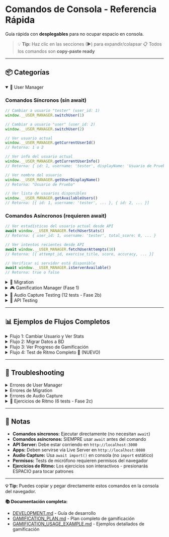 # Comandos de Consola - Referencia Rápida

Guía rápida con **desplegables** para no ocupar espacio en consola.

> 💡 **Tip:** Haz clic en las secciones (▶) para expandir/colapsar
> 📋 Todos los comandos son **copy-paste ready**

---

## 📦 Categorías

<details open>
<summary>👤 User Manager</summary>

### Comandos Síncronos (sin await)

```javascript
// Cambiar a usuario "tester" (user_id: 1)
window.__USER_MANAGER.switchUser(1)

// Cambiar a usuario "user" (user_id: 2)
window.__USER_MANAGER.switchUser(2)

// Ver usuario actual
window.__USER_MANAGER.getCurrentUserId()
// Retorna: 1 o 2

// Ver info del usuario actual
window.__USER_MANAGER.getCurrentUserInfo()
// Retorna: { id: 1, username: 'tester', displayName: 'Usuario de Prueba' }

// Ver nombre del usuario
window.__USER_MANAGER.getUserDisplayName()
// Retorna: "Usuario de Prueba"

// Ver lista de usuarios disponibles
window.__USER_MANAGER.getAvailableUsers()
// Retorna: [{ id: 1, username: 'tester', ... }, { id: 2, ... }]
```

### Comandos Asíncronos (requieren await)

```javascript
// Ver estadísticas del usuario actual desde API
await window.__USER_MANAGER.fetchUserStats()
// Retorna: { user_id: 1, username: 'tester', total_score: 0, ... }

// Ver intentos recientes desde API
await window.__USER_MANAGER.fetchUserAttempts(10)
// Retorna: [{ attempt_id, exercise_title, score, accuracy, ... }]

// Verificar si servidor está disponible
await window.__USER_MANAGER.isServerAvailable()
// Retorna: true o false
```

</details>

<details>
<summary>🔄 Migration</summary>

### Comandos Síncronos

```javascript
// Ver información de migración
window.__MIGRATION.info()
// Retorna: { completed: true, timestamp: ..., date: '...' } o null

// Resetear estado de migración (para testing)
window.__MIGRATION.reset()
// Consola: "🔄 Estado de migración reseteado"
```

### Comandos Asíncronos (requieren await)

```javascript
// Migrar datos de localStorage a base de datos
await window.__MIGRATION.migrate()
// Retorna: { success: true, synced_count: 10, failed_count: 0, ... }

// Forzar migración aunque ya se haya hecho
await window.__MIGRATION.migrate(true)

// Verificar si servidor está disponible
await window.__MIGRATION.isServerAvailable()
// Retorna: true o false
```

</details>

<details>
<summary>🎮 Gamification Manager (Fase 1)</summary>

### Estadísticas y Progreso

```javascript
// Ver estadísticas generales
window.__GAMIFICATION.getStats()
// Retorna: { session: {...}, scoring: {...}, achievements: {...} }

// Ver nivel del usuario
window.__GAMIFICATION.getUserLevel()
// Retorna: { level: 3, title: 'Estudiante', current_score: 1250, ... }

// Ver todos los logros
window.__GAMIFICATION.getAchievements()
// Retorna: [{ id, name, description, unlocked, progress, ... }, ...]

// Ver solo logros desbloqueados
window.__GAMIFICATION.getAchievements().filter(a => a.unlocked)

// Ver progreso de un logro específico
window.__GAMIFICATION.getAchievementProgress('rhythm_novice')
```

### Tracking de Eventos

```javascript
// Trackear un evento manualmente
window.__GAMIFICATION.trackEvent('PATTERN_PLAYED', { lg_value: 16 })

// Ver historial de eventos
window.__GAMIFICATION.getEventHistory()

// Ver configuración
window.__GAMIFICATION.getConfig()
```

</details>

<details>
<summary>🎵 Audio Capture Testing (12 tests - Fase 2b)</summary>

> **Nota:** Todos los tests usan `await import()` porque la consola no soporta `import` estático.

### Tests Básicos (4)

<details>
<summary>Test 1: Verificar Soporte ✅</summary>

**Descripción:** Verifica que el navegador soporte micrófono y teclado
**Duración:** Instantáneo

```javascript
const { checkSupport } = await import('../../libs/audio-capture/index.js');

const support = checkSupport();
console.log('Soporte:', support);
// Debe mostrar: { microphone: true, keyboard: true, overall: true }
```

**Resultado esperado:**
- `microphone: true` - Navegador soporta getUserMedia
- `keyboard: true` - Navegador soporta eventos de teclado
- `overall: true` - Sistema completo disponible

</details>

<details>
<summary>Test 2: Captura de Teclado ⌨️</summary>

**Descripción:** Captura simple de tecla ESPACIO con feedback visual
**Duración:** 5 segundos

```javascript
const { createKeyboardCapture } = await import('../../libs/audio-capture/index.js');

const kbd = createKeyboardCapture({ visualFeedback: true });
kbd.startRecording();
console.log('🎹 Presiona ESPACIO al ritmo durante 5 segundos...');

setTimeout(() => {
  const taps = kbd.stopRecording();
  console.log(`✅ Capturados ${taps.length} taps:`, taps);
  kbd.dispose();
}, 5000);
```

**Resultado esperado:**
- Círculo azul flotante en esquina inferior derecha
- Círculo se ilumina al presionar ESPACIO
- Lista de timestamps en ms después de 5 segundos

</details>

<details>
<summary>Test 7: Helper de Fracciones 🎼</summary>

**Descripción:** Convierte notación musical a timestamps
**Duración:** Instantáneo

```javascript
const { fractionsToTimestamps } = await import('../../libs/audio-capture/index.js');

// Patrón: redonda, blanca, negra, corchea
const pattern = [1, 0.5, 0.25, 0.125];
const timestamps = fractionsToTimestamps(pattern, 120, 0);

console.log('🎼 Patrón de fracciones (120 BPM):');
console.log('   Redonda (1)    @ 0ms');
console.log('   Blanca (1/2)   @', Math.round(timestamps[1]), 'ms');
console.log('   Negra (1/4)    @', Math.round(timestamps[2]), 'ms');
console.log('   Corchea (1/8)  @', Math.round(timestamps[3]), 'ms');
```

**Valores de fracción:**
- `1` = Redonda, `0.5` = Blanca, `0.25` = Negra, `0.125` = Corchea

</details>

<details>
<summary>Test 9: Ajustar Configuración ⚙️</summary>

**Descripción:** Crear analizadores con diferentes configuraciones
**Duración:** Instantáneo

```javascript
const { createRhythmAnalyzer } = await import('../../libs/audio-capture/index.js');

// Configuración estricta
const strictAnalyzer = createRhythmAnalyzer({
  timingTolerance: 50,   // ±50ms
  tempoTolerance: 5,     // ±5 BPM
  weights: { timing: 0.7, consistency: 0.2, tempo: 0.1 }
});

// Configuración relajada
const relaxedAnalyzer = createRhythmAnalyzer({
  timingTolerance: 200,  // ±200ms
  tempoTolerance: 20,    // ±20 BPM
  weights: { timing: 0.3, consistency: 0.5, tempo: 0.2 }
});

console.log('✅ Analizadores creados con diferentes tolerancias');
```

</details>

### Tests de Análisis (3)

<details>
<summary>Test 3: Análisis vs Patrón 🎯</summary>

**Descripción:** Compara tu ritmo contra un patrón esperado
**Duración:** 5 segundos de captura + análisis

```javascript
const {
  createKeyboardCapture,
  createRhythmAnalyzer,
  generateExpectedPattern
} = await import('../../libs/audio-capture/index.js');

// Generar patrón de 120 BPM, 8 beats
const expected = generateExpectedPattern(120, 8);
const kbd = createKeyboardCapture({ visualFeedback: true });
const analyzer = createRhythmAnalyzer();

console.log('🎯 Patrón esperado (120 BPM, 8 beats)');
console.log('📍 Presiona ESPACIO cada 500ms aprox');

kbd.startRecording();

setTimeout(() => {
  const recorded = kbd.stopRecording();
  const result = analyzer.compareRhythm(recorded, expected);

  console.log('📊 RESULTADOS:');
  console.log(`   Accuracy: ${result.accuracy}%`);
  console.log(`   Timing: ${result.timingAccuracy}%`);
  console.log(`   Consistency: ${result.consistencyScore}%`);
  console.log(`   Tempo: ${result.tempoAccuracy}%`);
  console.log(`   💬 ${result.message}`);

  kbd.dispose();
}, 5000);
```

**Interpretación:**
- 90-100%: Excelente
- 75-89%: Muy bien
- 60-74%: Bien
- <60%: Sigue practicando

</details>

<details>
<summary>Test 4: Detección de Tempo 🎵</summary>

**Descripción:** Detecta BPM de tus taps libres
**Duración:** 10 segundos

```javascript
const { createKeyboardCapture, createRhythmAnalyzer } = await import('../../libs/audio-capture/index.js');

const kbd = createKeyboardCapture({ visualFeedback: true });
const analyzer = createRhythmAnalyzer();

kbd.startRecording();
console.log('🎹 Presiona ESPACIO 8 veces a tu ritmo natural...');

setTimeout(() => {
  const taps = kbd.stopRecording();
  const tempo = analyzer.detectTempo(taps);

  console.log('🎵 TEMPO DETECTADO:');
  console.log(`   BPM: ${tempo.bpm}`);
  console.log(`   Confianza: ${Math.round(tempo.confidence * 100)}%`);
  console.log(`   Intervalo: ${Math.round(tempo.avgInterval)}ms`);

  kbd.dispose();
}, 10000);
```

**Referencias de BPM:**
- 60-80: Lento (balada)
- 90-110: Moderado (pop)
- 120-140: Rápido (dance)
- 150+: Muy rápido (techno)

</details>

<details>
<summary>Test 6: Análisis Libre 🎨</summary>

**Descripción:** Analiza ritmo libre y detecta patrones
**Duración:** 10 segundos

```javascript
const { createKeyboardCapture, createRhythmAnalyzer } = await import('../../libs/audio-capture/index.js');

const kbd = createKeyboardCapture({ visualFeedback: true });
const analyzer = createRhythmAnalyzer();

kbd.startRecording();
console.log('🎹 Improvisa un ritmo durante 10 segundos...');

setTimeout(() => {
  const taps = kbd.stopRecording();
  const analysis = analyzer.analyzeFreeRhythm(taps);

  console.log('🎨 ANÁLISIS:');
  console.log(`   BPM: ${Math.round(analysis.tempo.bpm)}`);
  console.log(`   Consistencia: ${Math.round(analysis.consistency * 100)}%`);
  console.log(`   Total taps: ${analysis.totalTaps}`);
  console.log('   Patrones:', analysis.patterns);

  kbd.dispose();
}, 10000);
```

</details>

### Tests de Micrófono (2)

<details>
<summary>Test 5: Sistema Completo 🎤⌨️</summary>

**Descripción:** Captura simultánea de micrófono + teclado
**Duración:** 10 segundos
**Requisitos:** Permisos de micrófono

```javascript
const { createCaptureSystem } = await import('../../libs/audio-capture/index.js');

// Crear sistema completo
const system = await createCaptureSystem({
  microphone: {
    threshold: -30,
    minInterval: 100,
    onBeatDetected: (e) => console.log(`🎤 Beat #${e.beatNumber}`)
  },
  keyboard: {
    visualFeedback: true,
    onTapDetected: (e) => console.log(`⌨️ Tap #${e.tapNumber}`)
  }
});

if (!system.micInitialized) {
  console.warn('⚠️ Micrófono no disponible - solo teclado');
}

console.log('🎙️ Captura combinada (10 segundos)...');
console.log('💡 Prueba: palmadas + ESPACIO mezclados');

await system.combined.startRecording();

setTimeout(() => {
  const results = system.combined.stopRecording();
  console.log('📊 RESULTADOS:');
  console.log(`   🎤 Micrófono: ${results.microphone.length}`);
  console.log(`   ⌨️ Teclado: ${results.keyboard.length}`);
  console.log(`   📦 Total: ${results.totalEvents}`);
  system.dispose();
}, 10000);
```

**Consejos:**
- Da palmadas cerca del micrófono
- Si no detecta, baja threshold a -35 o -40

</details>

<details>
<summary>Test 8: Monitor de Nivel 📊</summary>

**Descripción:** Ver nivel de micrófono en tiempo real
**Duración:** 10 segundos
**Requisitos:** Permisos de micrófono

```javascript
const { createMicrophoneCapture } = await import('../../libs/audio-capture/index.js');

const mic = createMicrophoneCapture();
const initialized = await mic.initialize();

if (!initialized) {
  console.error('❌ No se pudo inicializar el micrófono');
} else {
  console.log('📊 Monitoreando nivel (10 segundos)...');
  console.log('💡 Habla o aplaude cerca del micrófono');

  const interval = setInterval(() => {
    const level = mic.getCurrentLevel();
    const bars = '█'.repeat(Math.max(0, Math.floor((level + 60) / 2)));
    console.log(`${level.toFixed(1)} dB ${bars}`);
  }, 200);

  setTimeout(() => {
    clearInterval(interval);
    mic.dispose();
    console.log('✅ Monitoreo finalizado');
  }, 10000);
}
```

**Interpretación de niveles:**
- -60 dB: Silencio
- -40 dB: Ruido ambiental
- -30 dB: Voz normal
- -20 dB: Voz alta
- -10 dB: Palmada
- 0 dB: Máximo (clipping)

</details>

### Tests Avanzados (3)

<details>
<summary>Test 10: Ejercicio Guiado 🎯</summary>

**Descripción:** Ejercicio completo con cuenta regresiva
**Duración:** ~15 segundos total

```javascript
const {
  createKeyboardCapture,
  createRhythmAnalyzer,
  generateExpectedPattern
} = await import('../../libs/audio-capture/index.js');

console.log('🎯 EJERCICIO DE RITMO - NIVEL 1');
console.log('================================\n');

// Paso 1: Objetivo
const bpm = 100;
const beats = 4;
const expected = generateExpectedPattern(bpm, beats);

console.log(`📋 Objetivo: ${beats} beats a ${bpm} BPM`);
console.log(`⏱️ Intervalo: ${Math.round(60000 / bpm)}ms entre beats`);
console.log(`\n💡 TIP: Cuenta "1, 2, 3, 4" a ritmo constante\n`);

// Paso 2: Preparar
const kbd = createKeyboardCapture({ visualFeedback: true });
const analyzer = createRhythmAnalyzer();

// Paso 3: Cuenta regresiva
console.log('⏳ Preparándote...');
await new Promise(r => setTimeout(r, 2000));
console.log('3...');
await new Promise(r => setTimeout(r, 1000));
console.log('2...');
await new Promise(r => setTimeout(r, 1000));
console.log('1...');
await new Promise(r => setTimeout(r, 1000));
console.log('🎹 ¡AHORA! Presiona ESPACIO 4 veces\n');

// Paso 4: Capturar
kbd.startRecording();
await new Promise(r => setTimeout(r, 5000));

// Paso 5: Analizar
const recorded = kbd.stopRecording();
const result = analyzer.compareRhythm(recorded, expected);

console.log('\n📊 RESULTADOS:');
console.log(`🎯 Accuracy: ${result.accuracy}%`);
console.log(`⏱️ Timing: ${result.timingAccuracy}%`);
console.log(`📊 Consistencia: ${result.consistencyScore}%`);
console.log(`\n💬 ${result.message}`);

if (result.accuracy >= 90) {
  console.log('\n🏆 ¡EXCELENTE! Nivel completado');
} else if (result.accuracy >= 75) {
  console.log('\n⭐ ¡Muy bien! Prueba el siguiente nivel');
} else {
  console.log('\n💪 Sigue practicando');
}

kbd.dispose();
```

</details>

<details>
<summary>Test 11: Captura con Audio 🎵⌨️</summary>

**Descripción:** Verifica que funciona con audio reproduciéndose
**Duración:** 11 segundos (3s espera + 8s captura)

```javascript
const { createKeyboardCapture } = await import('../../libs/audio-capture/index.js');

const kbd = createKeyboardCapture({
  visualFeedback: true,
  useCapture: true  // Garantiza prioridad (default: true)
});

console.log('🎵 INSTRUCCIONES:');
console.log('1. Reproduce audio en la app (presiona play)');
console.log('2. Espera 3 segundos');
console.log('3. Presiona ESPACIO al ritmo del audio');
console.log('');
console.log('⏳ Esperando 3 segundos...');

await new Promise(r => setTimeout(r, 3000));

kbd.startRecording();
console.log('⌨️ ¡Captura iniciada! Presiona ESPACIO al ritmo');

setTimeout(() => {
  const taps = kbd.stopRecording();
  console.log(`\n✅ Capturados ${taps.length} taps con audio`);
  console.log('🎉 ¡Funciona correctamente!');
  kbd.dispose();
}, 8000);
```

**Por qué funciona:**
- Usa `{ capture: true }` por defecto
- Captura eventos antes que otros listeners
- Funciona incluso si el reproductor también escucha ESPACIO

</details>

<details>
<summary>Test 12: Tecla Alternativa 🔀</summary>

**Descripción:** Usar tecla diferente a ESPACIO
**Duración:** 10 segundos (5s por cada tecla)

```javascript
const { createKeyboardCapture } = await import('../../libs/audio-capture/index.js');

// Opción 1: Configurar en constructor
const kbd1 = createKeyboardCapture({
  key: 'Enter',
  visualFeedback: true
});

console.log('⌨️ Test 1: Captura con ENTER (5 segundos)...');
kbd1.startRecording();

setTimeout(() => {
  const taps1 = kbd1.stopRecording();
  console.log(`✅ Capturados ${taps1.length} taps con ENTER`);
  kbd1.dispose();

  // Opción 2: Cambiar dinámicamente
  const kbd2 = createKeyboardCapture({ visualFeedback: true });
  kbd2.setKey('t');

  console.log('\n⌨️ Test 2: Captura con tecla T (5 segundos)...');
  kbd2.startRecording();

  setTimeout(() => {
    const taps2 = kbd2.stopRecording();
    console.log(`✅ Capturados ${taps2.length} taps con T`);
    kbd2.dispose();
  }, 5000);
}, 5000);
```

**Teclas recomendadas:**
- `'Enter'` - Enter/Return
- `'t'` - Tecla T (fácil de presionar)
- `'x'` - Tecla X
- `'c'` - Tecla C

</details>

</details>

<details>
<summary>🧪 API Testing</summary>

```javascript
// Health check
await fetch('http://localhost:3000/api/health').then(r => r.json())

// Listar usuarios
await fetch('http://localhost:3000/api/users').then(r => r.json())

// Ver usuario específico con stats
await fetch('http://localhost:3000/api/users/1').then(r => r.json())

// Listar ejercicios
await fetch('http://localhost:3000/api/exercises').then(r => r.json())

// Ejercicios por tipo
await fetch('http://localhost:3000/api/exercises?type=sequence_entry').then(r => r.json())
```

</details>

---

## 📊 Ejemplos de Flujos Completos

<details>
<summary>Flujo 1: Cambiar Usuario y Ver Stats</summary>

```javascript
// 1. Cambiar a usuario tester
window.__USER_MANAGER.switchUser(1)

// 2. Ver stats desde API
const stats = await window.__USER_MANAGER.fetchUserStats()
console.log(`Score: ${stats.total_score}, Level: ${stats.current_level}`)

// 3. Ver intentos recientes
const attempts = await window.__USER_MANAGER.fetchUserAttempts(5)
console.log(`Últimos ${attempts.length} intentos:`, attempts)
```

</details>

<details>
<summary>Flujo 2: Migrar Datos a BD</summary>

```javascript
// 1. Verificar que servidor está disponible
const available = await window.__MIGRATION.isServerAvailable()
console.log('Servidor disponible:', available)

// 2. Ver si ya se migró
const info = window.__MIGRATION.info()
console.log('Info migración:', info)

// 3. Migrar (si es necesario)
if (!info) {
  const result = await window.__MIGRATION.migrate()
  console.log('Migración:', result)
}
```

</details>

<details>
<summary>Flujo 3: Ver Progreso de Gamificación</summary>

```javascript
// 1. Stats generales
const stats = window.__GAMIFICATION.getStats()
console.log('Puntos sesión:', stats.scoring.session_score)
console.log('Racha actual:', stats.scoring.current_streak)

// 2. Nivel actual
const level = window.__GAMIFICATION.getUserLevel()
console.log(`Nivel ${level.level}: ${level.title}`)
console.log(`Progreso: ${level.progress_percentage}%`)

// 3. Logros
const achievements = window.__GAMIFICATION.getAchievements()
const unlocked = achievements.filter(a => a.unlocked)
console.log(`Logros: ${unlocked.length}/${achievements.length}`)

// 4. Logros recientes
const recent = unlocked.filter(a => !a.notified)
recent.forEach(a => console.log(`🏆 ${a.name}: ${a.description}`))
```

</details>

<details>
<summary>Flujo 4: Test de Ritmo Completo 🎵 (NUEVO)</summary>

```javascript
// 1. Verificar soporte
const {
  checkSupport,
  createKeyboardCapture,
  createRhythmAnalyzer,
  generateExpectedPattern
} = await import('../../libs/audio-capture/index.js');

console.log('Soporte:', checkSupport());

// 2. Generar patrón (120 BPM, 8 beats)
const expected = generateExpectedPattern(120, 8);

// 3. Capturar ritmo
const kbd = createKeyboardCapture({ visualFeedback: true });
kbd.startRecording();
console.log('🎹 Presiona ESPACIO 8 veces al ritmo (500ms cada uno)...');

await new Promise(r => setTimeout(r, 5000));

// 4. Analizar
const recorded = kbd.stopRecording();
const analyzer = createRhythmAnalyzer();
const result = analyzer.compareRhythm(recorded, expected);

console.log(`\n📊 Accuracy: ${result.accuracy}%`);
console.log(`💬 ${result.message}`);
console.log(`   Timing: ${result.timingAccuracy}%`);
console.log(`   Consistency: ${result.consistencyScore}%`);
console.log(`   Tempo: ${result.tempoAccuracy}%`);

kbd.dispose();
```

</details>

---

## 🚨 Troubleshooting

<details>
<summary>Errores de User Manager</summary>

### Comando retorna NaN o Promise

**Problema:** Olvidaste usar `await` en una función async.

```javascript
// ❌ Incorrecto
window.__USER_MANAGER.fetchUserStats()  // Retorna: Promise o NaN

// ✅ Correcto
await window.__USER_MANAGER.fetchUserStats()  // Retorna: {user_id: 1, ...}
```

### Error: "User not found"

**Problema:** El usuario no existe en la base de datos.

```javascript
// Solo existen user_id 1 y 2
window.__USER_MANAGER.switchUser(1)  // ✅
window.__USER_MANAGER.switchUser(2)  // ✅
window.__USER_MANAGER.switchUser(3)  // ❌ Error
```

</details>

<details>
<summary>Errores de Migration</summary>

### Error: "Failed to fetch"

**Problema:** El servidor API no está corriendo.

```bash
# Verificar
await window.__MIGRATION.isServerAvailable()  // false

# Iniciar servidor
# En VSCode: F1 → Tasks: Run Task → Start API Server
# O en terminal: npm run server
```

</details>

<details>
<summary>Errores de Audio Capture</summary>

### Error: "Cannot use import statement outside a module"

**Problema:** Usaste `import` estático en consola.

```javascript
// ❌ NO funciona en consola
import { checkSupport } from '../../libs/audio-capture/index.js';

// ✅ Usa import dinámico
const { checkSupport } = await import('../../libs/audio-capture/index.js');
```

### Error: "Micrófono no disponible"

**Problema:** Permisos de micrófono no otorgados.

```javascript
// 1. Verificar soporte
const { MicrophoneCapture } = await import('../../libs/audio-capture/index.js');
console.log('Soportado:', MicrophoneCapture.isSupported());

// 2. Solicitar permisos
await MicrophoneCapture.requestPermissions();

// 3. Intentar de nuevo
const mic = createMicrophoneCapture();
await mic.initialize();
```

### KeyboardCapture no funciona con audio

**Problema:** El reproductor de audio captura el evento primero.

**Solución:** Ya está resuelto con `useCapture: true` (default), o usa tecla alternativa:

```javascript
// Opción 1: Verificar useCapture está activo
const kbd = createKeyboardCapture({ useCapture: true });  // Ya es default

// Opción 2: Usar tecla alternativa
const kbd = createKeyboardCapture({ key: 'Enter' });
```

### Feedback visual no aparece

**Soluciones:**
1. Verifica que pasaste `{ visualFeedback: true }`
2. Revisa si hay elementos con `z-index` muy alto que lo tapen
3. Verifica que el DOM esté cargado

### No detecta beats del micrófono

**Soluciones:**
1. Baja el threshold: `{ threshold: -35 }` o `-40`
2. Haz ruidos más fuertes (palmadas, golpes)
3. Verifica el nivel con Test 8 para calibrar

</details>

<details>
<summary>🎯 Ejercicios de Ritmo (6 tests - Fase 2c)</summary>

> **Nota:** Estos ejercicios implementan el sistema completo de entrenamiento rítmico.
> Todos los tests usan `await import()` para cargar módulos dinámicamente.

### Tests Básicos (2)

<details>
<summary>Test 1: Verificar Definiciones de Ejercicios ✅</summary>

**Descripción:** Verifica que los 4 ejercicios estén correctamente definidos
**Duración:** Instantáneo

```javascript
const { EXERCISE_DEFINITIONS, getExerciseIds } = await import('../../libs/ear-training/index.js');

// Ver todos los ejercicios disponibles
console.log('📋 Ejercicios disponibles:', getExerciseIds());

// Ver detalles del Ejercicio 1
console.log('\n🎯 Ejercicio 1:', EXERCISE_DEFINITIONS['sequence-entry']);
console.log('  Niveles:', EXERCISE_DEFINITIONS['sequence-entry'].levels.length);
console.log('  Linked:', EXERCISE_DEFINITIONS['sequence-entry'].linked);
```

**Resultado esperado:**
- Debe mostrar 4 ejercicios: `sequence-entry`, `rhythm-sync`, `tap-tempo`, `fraction-recognition`
- Ejercicio 1 debe tener 4 niveles
- Ejercicio 1 debe estar linked con `rhythm-sync`

</details>

<details>
<summary>Test 2: Calcular Timestamps ⏱️</summary>

**Descripción:** Verifica el cálculo de timestamps con la fórmula Lg/V=T/60
**Duración:** Instantáneo

```javascript
const { ExerciseRunner } = await import('../../libs/ear-training/index.js');

// Crear runner temporal
const runner = new ExerciseRunner('sequence-entry');

// Calcular timestamps para Lg 4, BPM 120
const timestamps = runner.calculateTimestamps(4, 120);
console.log('🎵 Lg 4, BPM 120:', timestamps, 'ms');
// Esperado: [0, 500, 1000, 1500]

// Calcular timestamps para Lg 4, BPM 240
const timestamps2 = runner.calculateTimestamps(4, 240);
console.log('🎵 Lg 4, BPM 240:', timestamps2, 'ms');
// Esperado: [0, 250, 500, 750]

// Seleccionar posiciones impares (1, 3)
const selected = runner.selectPositions(timestamps, [1, 3]);
console.log('✅ Posiciones impares [1,3]:', selected, 'ms');
// Esperado: [500, 1500]
```

**Resultado esperado:**
- BPM 120: intervalo de 500ms entre pulsos
- BPM 240: intervalo de 250ms entre pulsos
- Posiciones [1, 3] correctamente filtradas

</details>

### Tests de Ejercicio 1 (2)

<details>
<summary>Test 3: Ejecutar Ejercicio 1 - Nivel 1 (Simulado) 🎹</summary>

**Descripción:** Ejecuta Ejercicio 1 Nivel 1 (2 golpes impares)
**Duración:** ~5-10 segundos (depende de tu velocidad de taps)

```javascript
const { ExerciseRunner } = await import('../../libs/ear-training/index.js');

// Crear y inicializar ejercicio
const ex1 = new ExerciseRunner('sequence-entry');
await ex1.initialize();

console.log('🎯 Ejercicio 1 - Nivel 1: 2 golpes impares (posiciones 1, 3)');
console.log('⌨️  Presiona ESPACIO 2 veces cuando quieras (timing libre)');
console.log('');

// Ejecutar nivel 1
const result = await ex1.runLevel(1);

// Mostrar resultado detallado
console.log('\n📊 RESULTADO:');
console.log('  Score:', result.score.total, '/ 100');
console.log('  Passed:', result.score.passed ? '✅ SÍ' : '❌ NO');
console.log('  Taps capturados:', result.capture.taps);
console.log('  Breakdown:');
console.log('    - Timing:', result.score.breakdown.timing + '%');
console.log('    - Consistency:', result.score.breakdown.consistency + '%');

// Limpiar recursos
ex1.dispose();
```

**Qué hace:**
1. Muestra instrucciones del nivel
2. Espera que presiones ESPACIO 2 veces
3. Analiza las proporciones temporales entre taps
4. Calcula score basado en timing y consistency
5. Guarda resultado en base de datos

**Resultado esperado:**
- Captura 2 timestamps
- Calcula score entre 0-100
- Muestra si pasaste (≥70%)

</details>

<details>
<summary>Test 4: Ver Resultados Guardados en BD 💾</summary>

**Descripción:** Verifica que el resultado se guardó en la base de datos
**Duración:** Instantáneo

```javascript
// Ver últimos intentos del usuario actual
await window.__USER_MANAGER.fetchUserAttempts(5);

// O consultar directamente la API
const response = await fetch('http://localhost:3000/api/attempts?limit=5');
const data = await response.json();
console.log('📊 Últimos 5 intentos:', data);

// Filtrar solo ejercicios de Fase 2c
const ejercicios2c = data.filter(a =>
  a.exercise_type.includes('sequence-entry') ||
  a.exercise_type.includes('rhythm-sync') ||
  a.exercise_type.includes('tap-tempo') ||
  a.exercise_type.includes('fraction-recognition')
);
console.log('🎯 Ejercicios Fase 2c:', ejercicios2c);
```

**Resultado esperado:**
- Debe aparecer el intento que acabas de hacer
- exercise_type: `sequence-entry_level_1`
- Metadata con timing_accuracy, consistency, etc.

</details>

### Tests de Ejercicio 2 (Linked) (1)

<details>
<summary>Test 5: Ejecutar Ejercicios Linked (1 + 2) 🔗</summary>

**Descripción:** Ejecuta Ejercicio 1 y luego Ejercicio 2 (si pasas el 1)
**Duración:** ~30-45 segundos (incluye count-in y 3 repeticiones)

```javascript
const { LinkedExerciseManager } = await import('../../libs/ear-training/index.js');

// Crear manager de ejercicios linked
const manager = new LinkedExerciseManager('sequence-entry', 'rhythm-sync');
await manager.initialize();

console.log('🎯 EJERCICIOS LINKED: 1 + 2');
console.log('═══════════════════════════════');
console.log('Parte 1: Entrada de Secuencia (captura libre)');
console.log('Parte 2: Sincronización Rítmica (con audio + count-in)');
console.log('');

// Ejecutar nivel 1 completo (ambas partes)
const result = await manager.runLinkedLevel(1);

// Mostrar resultado combinado
console.log('\n🏆 RESULTADO FINAL:');
console.log('  Completed:', result.completed ? '✅ SÍ' : '❌ NO');
console.log('  Passed:', result.passed ? '✅ SÍ' : '❌ NO');
console.log('  Combined Score:', result.combinedScore, '/ 100');
console.log('  Parte 1 Score:', result.part1.score.total);
if (result.part2) {
  console.log('  Parte 2 Score:', result.part2.averageScore);
  console.log('  BPMs usados:', result.part2.bpms);
}

// Limpiar recursos
manager.dispose();
```

**Qué hace:**
1. **Parte 1:** Ejecuta Ejercicio 1 (captura libre)
2. **Si pasas:** Ejecuta Ejercicio 2 con 3 BPMs crecientes
   - Count-in de 4 beats antes de cada repetición
   - Audio de referencia con clicks
   - Captura sincronizada con el audio
3. Calcula score combinado (promedio de ambas partes)

**Resultado esperado:**
- Si pasas Parte 1: ejecuta Parte 2 con 3 repeticiones
- Si fallas Parte 1: se detiene ahí
- Score final es el promedio de ambas partes

</details>

### Test de Ejercicio 4 (Fraction Recognition) (1)

<details>
<summary>Test 6: Fraction Recognition (Simulado) 🎼</summary>

**Descripción:** Ejecuta Ejercicio 4 Nivel 1 (10 preguntas, fracciones simples)
**Duración:** ~2-3 minutos (automático con respuestas simuladas)

```javascript
const { FractionRecognitionExercise } = await import('../../libs/ear-training/index.js');

// Crear ejercicio
const ex4 = new FractionRecognitionExercise();
await ex4.initialize();

console.log('🎼 Ejercicio 4: Reconocimiento de Fracciones');
console.log('📝 Nivel 1: Fracciones simples (n=1, d=1-12)');
console.log('🔊 10 preguntas con audio de subdivisiones');
console.log('');
console.log('⚠️  En modo consola, las respuestas se simulan automáticamente (70% correctas)');
console.log('');

// Ejecutar nivel 1 (10 preguntas)
const result = await ex4.runLevel(1);

// Mostrar resultado
console.log('\n🏆 RESULTADO FINAL:');
console.log('  Correctas:', result.correctCount, '/', result.totalQuestions);
console.log('  Accuracy:', Math.round(result.accuracy), '%');
console.log('  Passed:', result.passed ? '✅ SÍ' : '❌ NO');
console.log('  Total listens:', result.totalListenCount);

// Limpiar recursos
ex4.dispose();
```

**Qué hace:**
1. Genera 10 preguntas random con fracciones 1/d (d entre 1 y 12)
2. Para cada pregunta:
   - Reproduce audio con la subdivisión usando gridFromOrigin
   - Simula respuesta del usuario (70% correctas en modo consola)
   - Valida la respuesta
3. Calcula accuracy final y determina si pasó (≥80%)

**Resultado esperado:**
- 10 preguntas completadas
- ~7 correctas (simulación 70%)
- Audio se reproduce (escucharás clicks de accent + base)

**Nota:** En una UI real, el usuario ingresaría n y d manualmente.

</details>

</details>

---

## 📝 Notas

- **Comandos síncronos:** Ejecutar directamente (no necesitan `await`)
- **Comandos asíncronos:** SIEMPRE usar `await` antes del comando
- **API Server:** Debe estar corriendo en `http://localhost:3000`
- **Apps:** Deben servirse vía Live Server en `http://localhost:8080`
- **Audio Capture:** Usa `await import()` en consola (no `import` estático)
- **Permisos:** Tests de micrófono requieren permisos del navegador
- **Ejercicios de Ritmo:** Los ejercicios son interactivos - presionarás ESPACIO para tocar patrones

---

**💡 Tip:** Puedes copiar y pegar directamente estos comandos en la consola del navegador.

**📚 Documentación completa:**
- [DEVELOPMENT.md](DEVELOPMENT.md) - Guía de desarrollo
- [GAMIFICATION_PLAN.md](GAMIFICATION_PLAN.md) - Plan completo de gamificación
- [GAMIFICATION_USAGE_EXAMPLE.md](GAMIFICATION_USAGE_EXAMPLE.md) - Ejemplos detallados de gamificación
